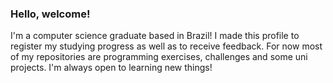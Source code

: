 ### Hello, welcome!
I'm a computer science graduate based in Brazil! 
I made this profile to register my studying progress as well as to receive feedback. For now most of my repositories are programming exercises, challenges and some uni projects.
I'm always open to learning new things!
